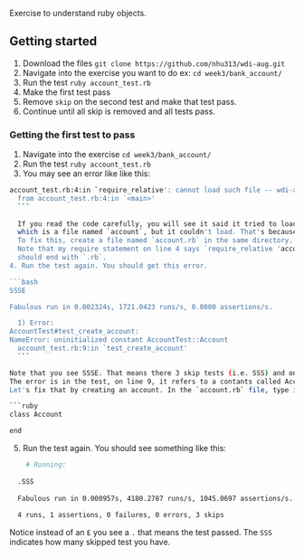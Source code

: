 Exercise to understand ruby objects.

## Getting started
1. Download the files `git clone https://github.com/nhu313/wdi-aug.git`
2. Navigate into the exercise you want to do ex: `cd week3/bank_account/`
3. Run the test `ruby account_test.rb`
4. Make the first test pass
5. Remove `skip` on the second test and make that test pass.
6. Continue until all skip is removed and all tests pass.

### Getting the first test to pass
1. Navigate into the exercise `cd week3/bank_account/`
2. Run the test `ruby account_test.rb`
3. You may see an error like like this:

  ```bash
  account_test.rb:4:in `require_relative': cannot load such file -- wdi-aug/week3/bank_account/account (LoadError)
	from account_test.rb:4:in `<main>'
	```
	
	If you read the code carefully, you will see it said it tried to load a file required on line 4, 
	which is a file named `account`, but it couldn't load. That's because we don't have a file called `account`. 
	To fix this, create a file named `account.rb` in the same directory.
	Note that my require statement on line 4 says `require_relative 'account'` without `.rb` at the end, but the file 
	should end with `.rb`.
4. Run the test again. You should get this error.

  ```bash
  SSSE

  Fabulous run in 0.002324s, 1721.0423 runs/s, 0.0000 assertions/s.

	1) Error:
AccountTest#test_create_account:
NameError: uninitialized constant AccountTest::Account
    account_test.rb:9:in `test_create_account'
	```

  Note that you see SSSE. That means there 3 skip tests (i.e. SSS) and one failed test (i.e. E). 
  The error is in the test, on line 9, it refers to a contants called Account, but it doesn't know what Account is.
  Let's fix that by creating an account. In the `account.rb` file, type in this code:
  
  ```ruby
  class Account

  end
  ```
  
5. Run the test again. You should see something like this:

  ```bash
      # Running:
    
    .SSS
    
    Fabulous run in 0.000957s, 4180.2787 runs/s, 1045.0697 assertions/s.
    
    4 runs, 1 assertions, 0 failures, 0 errors, 3 skips

  ```
  
  Notice instead of an `E` you see a `.` that means the test passed. The `SSS` indicates how many skipped test you have.
